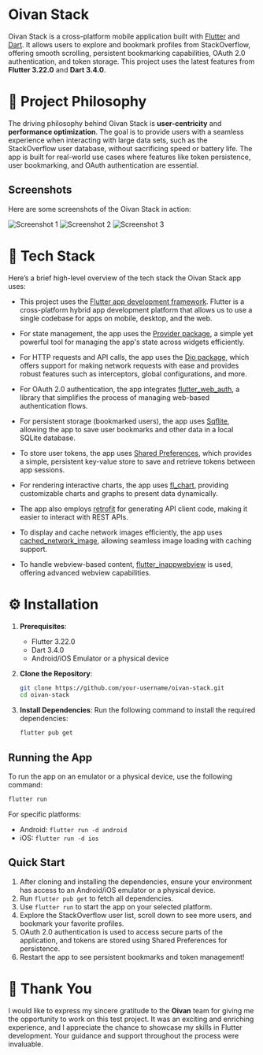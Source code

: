 # Oivan Stack

Oivan Stack is a cross-platform mobile application built with [Flutter](https://flutter.dev) and [Dart](https://dart.dev). It allows users to explore and bookmark profiles from StackOverflow, offering smooth scrolling, persistent bookmarking capabilities, OAuth 2.0 authentication, and token storage. This project uses the latest features from **Flutter 3.22.0** and **Dart 3.4.0**.

# 🎯 Project Philosophy

The driving philosophy behind Oivan Stack is **user-centricity** and **performance optimization**. The goal is to provide users with a seamless experience when interacting with large data sets, such as the StackOverflow user database, without sacrificing speed or battery life.
The app is built for real-world use cases where features like token persistence, user bookmarking, and OAuth authentication are essential.

## Screenshots

Here are some screenshots of the Oivan Stack in action:

![Screenshot 1](screenshot1.png)
![Screenshot 2](screenshot2.png)
![Screenshot 3](screenshot3.png)

# 🧰 Tech Stack

Here’s a brief high-level overview of the tech stack the Oivan Stack app uses:

- This project uses the [Flutter app development framework](https://flutter.dev). Flutter is a cross-platform hybrid app development platform that allows us to use a single codebase for apps on mobile, desktop, and the web.
- For state management, the app uses the [Provider package](https://pub.dev/packages/provider), a simple yet powerful tool for managing the app's state across widgets efficiently.

- For HTTP requests and API calls, the app uses the [Dio package](https://pub.dev/packages/dio), which offers support for making network requests with ease and provides robust features such as interceptors, global configurations, and more.

- For OAuth 2.0 authentication, the app integrates [flutter_web_auth](https://pub.dev/packages/flutter_web_auth), a library that simplifies the process of managing web-based authentication flows.

- For persistent storage (bookmarked users), the app uses [Sqflite](https://pub.dev/packages/sqflite), allowing the app to save user bookmarks and other data in a local SQLite database.

- To store user tokens, the app uses [Shared Preferences](https://pub.dev/packages/shared_preferences), which provides a simple, persistent key-value store to save and retrieve tokens between app sessions.

- For rendering interactive charts, the app uses [fl_chart](https://pub.dev/packages/fl_chart), providing customizable charts and graphs to present data dynamically.

- The app also employs [retrofit](https://pub.dev/packages/retrofit) for generating API client code, making it easier to interact with REST APIs.

- To display and cache network images efficiently, the app uses [cached_network_image](https://pub.dev/packages/cached_network_image), allowing seamless image loading with caching support.

- To handle webview-based content, [flutter_inappwebview](https://pub.dev/packages/flutter_inappwebview) is used, offering advanced webview capabilities.

# ⚙️ Installation

1. **Prerequisites**:

   - Flutter 3.22.0
   - Dart 3.4.0
   - Android/iOS Emulator or a physical device

2. **Clone the Repository**:

   ```bash
   git clone https://github.com/your-username/oivan-stack.git
   cd oivan-stack
   ```

3. **Install Dependencies**:
   Run the following command to install the required dependencies:
   ```bash
   flutter pub get
   ```

## Running the App

To run the app on an emulator or a physical device, use the following command:

```bash
flutter run
```

For specific platforms:

- Android: `flutter run -d android`
- iOS: `flutter run -d ios`

## Quick Start

1. After cloning and installing the dependencies, ensure your environment has access to an Android/iOS emulator or a physical device.
2. Run `flutter pub get` to fetch all dependencies.
3. Use `flutter run` to start the app on your selected platform.
4. Explore the StackOverflow user list, scroll down to see more users, and bookmark your favorite profiles.
5. OAuth 2.0 authentication is used to access secure parts of the application, and tokens are stored using Shared Preferences for persistence.
6. Restart the app to see persistent bookmarks and token management!

# 🙏 Thank You

I would like to express my sincere gratitude to the **Oivan** team for giving me the opportunity to work on this test project. It was an exciting and enriching experience, and I appreciate the chance to showcase my skills in Flutter development. Your guidance and support throughout the process were invaluable.
